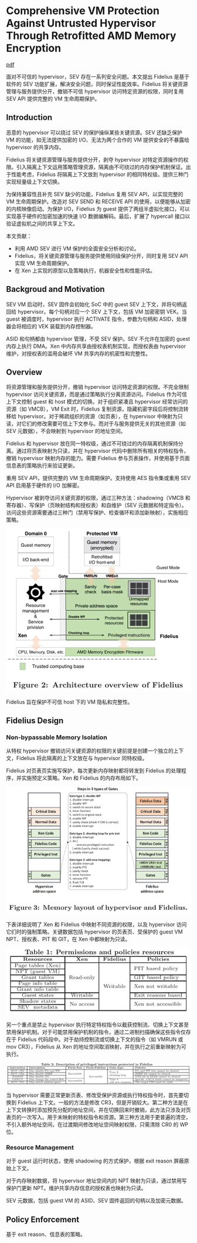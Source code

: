 # Comprehensive VM Protection Against Untrusted Hypervisor Through Retrofitted AMD Memory Encryption

[pdf]([HPCA%202018]%20Comprehensive%20VM%20Protection%20Against%20Untrusted%20Hypervisor%20Through%20Retrofitted%20AMD%20Memory%20Encryption.pdf)

面对不可信的 hypervisor，SEV 存在一系列安全问题。本文提出 Fidelius 是基于软件的 SEV 功能扩展，解决安全问题，同时保证性能效率。Fidelius 将关键资源管理与服务提供分开，撤销不可信 hypervisor 访问特定资源的权限，同时复用 SEV API 提供完整的 VM 生命周期保护。

## Introduction

恶意的 hypervisor 可以绕过 SEV 的保护操纵某些关键资源。SEV 还缺乏保护 VM 的功能，如无法提供加密的 I/O、无法为两个合作的 VM 提供安全的不暴露给 hypervisor 的共享内存。

Fidelius 将关键资源管理与服务提供分开，剥夺 hypervisor 对特定资源操作的权限。引入隔离上下文运用策略管理资源，隔离由不可绕过的内存保护机制保证。出于性能考虑，Fidelius 将隔离上下文放到 hypervisor 的相同特权级。提供三种门实现轻量级上下文切换。

为保持兼容性且补充 SEV 缺少的功能，Fidelius 复用 SEV API，以实现完整的 VM 生命周期保护。改造对 SEV SEND 和 RECEIVE API 的使用，以便能够从加密的内核映像启动。为保护 I/O，Fidelius 为 guest 提供了两组半虚拟化接口，可以实现基于硬件的加密加速的快速 I/O 数据编解码。最后，扩展了 hypercall 接口以验证虚拟机之间的共享上下文。

本文贡献：

- 利用 AMD SEV 进行 VM 保护的全面安全分析和讨论。
- Fidelius，将关键资源管理与服务提供使用同级保护分开，同时复用 SEV API 实现 VM 生命周期保护。
- 在 Xen 上实现的原型以及策略执行，机器安全性和性能评估。

## Backgroud and Motivation

SEV VM 启动时，SEV 固件会初始化 SoC 中的 guest SEV 上下文，并将句柄返回给 hypervisor。每个句柄对应一个 SEV 上下文，包括 VM 加密密钥 VEK。当 guest 被调度时，hypervisor 执行 ACTIVATE 指令，参数为句柄和 ASID，处理器会将相应的 VEK 装载到内存控制器。

ASID 和句柄都由 hypervisor 管理，不受 SEV 保护。SEV 不允许在加密的 guest 内存上执行 DMA。Xen 中内存共享由授权表机制实现，而授权表由 hypervisor 维护，对授权表的滥用会破坏 VM 共享内存的机密性和完整性。

## Overview

将资源管理和服务提供分开，撤销 hypervisor 访问特定资源的权限。不完全限制 hypervisor 访问关键资源，而是通过策略执行分离资源访问。Fidelius 作为可信上下文控制 guest 和 host 模式的切换。对于组织紧凑且 hypervisor 经常访问的资源（如 VMCB），VM Exit 时，Fidelius 复制资源，隐藏机密字段后将控制流转移给 hypervisor。对于稀疏组织的资源（如页表），在 hypervisor 中映射为只读，对它们的修改需要可信上下文参与。而对于与服务提供无关的其他资源（如 SEV 元数据），不会映射到 hypervisor 的地址空间。

Fidelius 和 hypervisor 放在同一特权级，通过不可绕过的内存隔离机制保持分离。通过将页表映射为只读，并在 hypervisor 代码中删除所有相关的特权指令，撤销 hypervisor 映射内存的能力。需要 Fidelius 参与页表操作，并使用基于页面信息表的策略执行来验证更新。

重用 SEV API，提供完整的 VM 生命周期保护。支持使用 AES 指令集或重用 SEV API 启用基于硬件的 I/O 加解密。

Hypervisor 被剥夺访问关键资源的权限，通过三种方法：shadowing（VMCB 和寄存器）、写保护（页映射结构和授权表）和自维护（SEV 元数据和特定指令）。访问这些资源需要通过三种门（禁用写保护、检查循环和添加新映射），实施相应策略。

![](images/fidelius.assets/image-20220215131724.png)

Fidelius 旨在保护不可信 host 下的 VM 隐私和完整性。

## Fidelius Design

### Non-bypassable Memory Isolation

从特权 hypervisor 撤销访问关键资源的权限的关键前提是创建一个独立的上下文，Fidelius 将此隔离的上下文放在与 hypervisor 同特权级。

Fidelius 对页表页实施写保护，每次更新内存映射都将转发到 Fidelius 的处理程序，并实施预定义策略。Xen 和 Fidelius 的内存布局如下。

![](images/fidelius.assets/image-20220215152819.png)

下表详细说明了 Xen 和 Fidelius 中映射不同资源的权限，以及 hypervisor 访问它们时的强制策略。关键数据包括 hypervisor 的页表页、受保护的 guest VM NPT、授权表、PIT 和 GIT，在 Xen 中都映射为只读。

![](images/fidelius.assets/image-20220215152649.png)

另一个重点是禁止 hypervisor 执行特定特权指令以截获控制流、切换上下文甚至禁用保护机制。对于可能禁用保护机制的指令，通过二进制扫描确保这些指令仅存在于 Fidelius 代码段中。对于劫持控制流或切换上下文的指令（如 VMRUN 或 mov CR3），Fidelius 从 Xen 的地址空间取消映射，并在执行之前重新映射为可执行。

![](images/fidelius.assets/image-20220215155657.png)

当 hypervisor 需要正常更新页表、修改受保护资源或执行特权指令时，首先要切换到 Fidelius 上下文。一般的方法是修改 CR3，但是开销较大。第二种方法是在上下文转换时添加预先分配的地址空间，并在切换回来时撤销，此方法只涉及对页表页的一次写入。用于未映射的特权指令和资源。第三种方法用于更普遍的清空，不引入额外地址空间，在过渡期间修改地址空间映射权限，只需清除 CR0 的 WP 位。

### Resource Management

对于 guest 运行时状态，使用 shadowing 的方式保护，根据 exit reason 屏蔽原始上下文。

对于内存映射数据，将 hypervisor 地址空间内的 NPT 映射为只读，通过禁用写保护门更新 NPT。维护共享内存信息的授权表也映射为只读。

SEV 元数据，包括 guest VM 的 ASID、SEV 固件返回的句柄以及加密元数据。

## Policy Enforcement

基于 exit reason、信息表的策略。